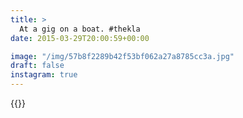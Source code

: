 ```yaml
---
title: >
  At a gig on a boat. #thekla
date: 2015-03-29T20:00:59+00:00

image: "/img/57b8f2289b42f53bf062a27a8785cc3a.jpg"
draft: false
instagram: true
---
```


{{<photo src="/img/57b8f2289b42f53bf062a27a8785cc3a.jpg">}}
